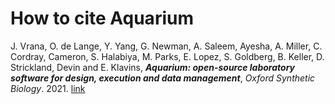 How to cite Aquarium
===

J. Vrana, O. de Lange, Y. Yang, G. Newman, A. Saleem, Ayesha, A. Miller, C. Cordray, Cameron, S. Halabiya, M. Parks, E. Lopez, S. Goldberg, B. Keller, D. Strickland, Devin and E. Klavins, ***Aquarium: open-source laboratory software for design, execution and data management***, *Oxford Synthetic Biology*. 2021. [link](https://academic.oup.com/synbio/advance-article/doi/10.1093/synbio/ysab006/6124325)
